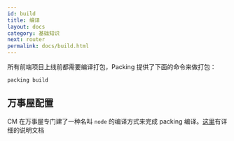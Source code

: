 ```yaml
---
id: build
title: 编译
layout: docs
category: 基础知识
next: router
permalink: docs/build.html
---
```


所有前端项目上线前都需要编译打包，Packing 提供了下面的命令来做打包：
```
packing build
```

## 万事屋配置
CM 在万事屋专门建了一种名叫 `node` 的编译方式来完成 packing 编译。[这里](/docs/jenkins.html#content)有详细的说明文档
